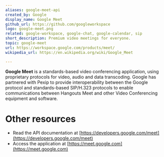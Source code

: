 ```yaml
---
aliases: google-meet-api
created_by: Google
display_name: Google Meet
github_url: https://github.com/googleworkspace
logo: google-meet.png
related: google-workspace, google-chat, google-calendar, sip
short_description: Premium video meetings for everyone.
topic: google-meet
url: https://workspace.google.com/products/meet/
wikipedia_url: https://en.wikipedia.org/wiki/Google_Meet

---
```

**Google Meet** is a standards-based video conferencing application, using proprietary protocols for video, audio and data transcoding. Google has partnered with Pexip to provide interoperability between the Google protocol and standards-based SIP/H.323 protocols to enable communications between Hangouts Meet and other Video Conferencing equipment and software.

# Other resources
- Read the API documentation at [https://developers.google.com/meet](https://developers.google.com/meet)
- Access the application at [https://meet.google.com](https://meet.google.com)
